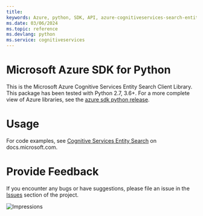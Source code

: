 ```yaml
---
title: 
keywords: Azure, python, SDK, API, azure-cognitiveservices-search-entitysearch, cognitiveservices
ms.date: 03/06/2024
ms.topic: reference
ms.devlang: python
ms.service: cognitiveservices
---
```

# Microsoft Azure SDK for Python

This is the Microsoft Azure Cognitive Services Entity Search Client Library.
This package has been tested with Python 2.7, 3.6+.
For a more complete view of Azure libraries, see the [azure sdk python release](https://aka.ms/azsdk/python/all).


# Usage




For code examples, see [Cognitive Services Entity Search](/python/api/overview/azure/cognitive-services) on docs.microsoft.com.


# Provide Feedback

If you encounter any bugs or have suggestions, please file an issue in the
[Issues](https://github.com/Azure/azure-sdk-for-python/issues)
section of the project. 


![Impressions](https://azure-sdk-impressions.azurewebsites.net/api/impressions/azure-sdk-for-python%2Fazure-cognitiveservices-search-entitysearch%2FREADME.png)

